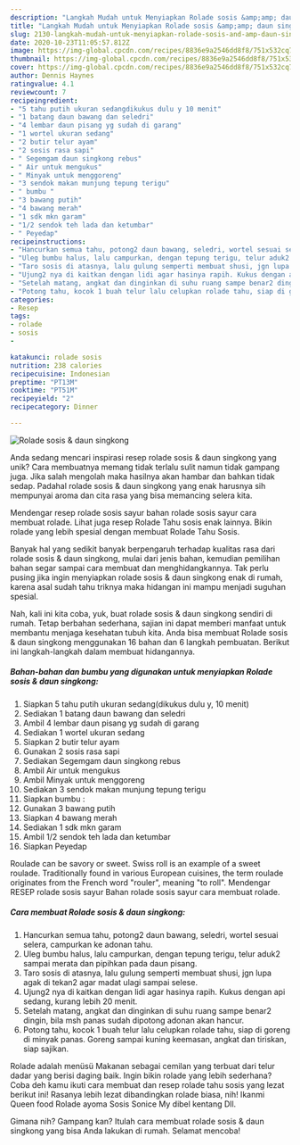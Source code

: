```yaml
---
description: "Langkah Mudah untuk Menyiapkan Rolade sosis &amp;amp; daun singkong, Bisa Manjain Lidah"
title: "Langkah Mudah untuk Menyiapkan Rolade sosis &amp;amp; daun singkong, Bisa Manjain Lidah"
slug: 2130-langkah-mudah-untuk-menyiapkan-rolade-sosis-and-amp-daun-singkong-bisa-manjain-lidah
date: 2020-10-23T11:05:57.812Z
image: https://img-global.cpcdn.com/recipes/8836e9a2546dd8f8/751x532cq70/rolade-sosis-daun-singkong-foto-resep-utama.jpg
thumbnail: https://img-global.cpcdn.com/recipes/8836e9a2546dd8f8/751x532cq70/rolade-sosis-daun-singkong-foto-resep-utama.jpg
cover: https://img-global.cpcdn.com/recipes/8836e9a2546dd8f8/751x532cq70/rolade-sosis-daun-singkong-foto-resep-utama.jpg
author: Dennis Haynes
ratingvalue: 4.1
reviewcount: 7
recipeingredient:
- "5 tahu putih ukuran sedangdikukus dulu y 10 menit"
- "1 batang daun bawang dan seledri"
- "4 lembar daun pisang yg sudah di garang"
- "1 wortel ukuran sedang"
- "2 butir telur ayam"
- "2 sosis rasa sapi"
- " Segemgam daun singkong rebus"
- " Air untuk mengukus"
- " Minyak untuk menggoreng"
- "3 sendok makan munjung tepung terigu"
- " bumbu "
- "3 bawang putih"
- "4 bawang merah"
- "1 sdk mkn garam"
- "1/2 sendok teh lada dan ketumbar"
- " Peyedap"
recipeinstructions:
- "Hancurkan semua tahu, potong2 daun bawang, seledri, wortel sesuai selera, campurkan ke adonan tahu."
- "Uleg bumbu halus, lalu campurkan, dengan tepung terigu, telur aduk2 sampai merata dan pipihkan pada daun pisang."
- "Taro sosis di atasnya, lalu gulung semperti membuat shusi, jgn lupa agak di tekan2 agar madat ulagi sampai selese."
- "Ujung2 nya di kaitkan dengan lidi agar hasinya rapih. Kukus dengan api sedang, kurang lebih 20 menit."
- "Setelah matang, angkat dan dinginkan di suhu ruang sampe benar2 dingin, bila msh panas sudah dipotong adonan akan hancur."
- "Potong tahu, kocok 1 buah telur lalu celupkan rolade tahu, siap di goreng di minyak panas. Goreng sampai kuning keemasan, angkat dan tiriskan, siap sajikan."
categories:
- Resep
tags:
- rolade
- sosis
- 

katakunci: rolade sosis  
nutrition: 238 calories
recipecuisine: Indonesian
preptime: "PT13M"
cooktime: "PT51M"
recipeyield: "2"
recipecategory: Dinner

---
```



![Rolade sosis &amp; daun singkong](https://img-global.cpcdn.com/recipes/8836e9a2546dd8f8/751x532cq70/rolade-sosis-daun-singkong-foto-resep-utama.jpg)

Anda sedang mencari inspirasi resep rolade sosis &amp; daun singkong yang unik? Cara membuatnya memang tidak terlalu sulit namun tidak gampang juga. Jika salah mengolah maka hasilnya akan hambar dan bahkan tidak sedap. Padahal rolade sosis &amp; daun singkong yang enak harusnya sih mempunyai aroma dan cita rasa yang bisa memancing selera kita.

Mendengar resep rolade sosis sayur bahan rolade sosis sayur cara membuat rolade. Lihat juga resep Rolade Tahu sosis enak lainnya. Bikin rolade yang lebih spesial dengan membuat Rolade Tahu Sosis.

Banyak hal yang sedikit banyak berpengaruh terhadap kualitas rasa dari rolade sosis &amp; daun singkong, mulai dari jenis bahan, kemudian pemilihan bahan segar sampai cara membuat dan menghidangkannya. Tak perlu pusing jika ingin menyiapkan rolade sosis &amp; daun singkong enak di rumah, karena asal sudah tahu triknya maka hidangan ini mampu menjadi suguhan spesial.


Nah, kali ini kita coba, yuk, buat rolade sosis &amp; daun singkong sendiri di rumah. Tetap berbahan sederhana, sajian ini dapat memberi manfaat untuk membantu menjaga kesehatan tubuh kita. Anda bisa membuat Rolade sosis &amp; daun singkong menggunakan 16 bahan dan 6 langkah pembuatan. Berikut ini langkah-langkah dalam membuat hidangannya.

<!--inarticleads1-->

##### Bahan-bahan dan bumbu yang digunakan untuk menyiapkan Rolade sosis &amp; daun singkong:

1. Siapkan 5 tahu putih ukuran sedang(dikukus dulu y, 10 menit)
1. Sediakan 1 batang daun bawang dan seledri
1. Ambil 4 lembar daun pisang yg sudah di garang
1. Sediakan 1 wortel ukuran sedang
1. Siapkan 2 butir telur ayam
1. Gunakan 2 sosis rasa sapi
1. Sediakan  Segemgam daun singkong rebus
1. Ambil  Air untuk mengukus
1. Ambil  Minyak untuk menggoreng
1. Sediakan 3 sendok makan munjung tepung terigu
1. Siapkan  bumbu :
1. Gunakan 3 bawang putih
1. Siapkan 4 bawang merah
1. Sediakan 1 sdk mkn garam
1. Ambil 1/2 sendok teh lada dan ketumbar
1. Siapkan  Peyedap


Roulade can be savory or sweet. Swiss roll is an example of a sweet roulade. Traditionally found in various European cuisines, the term roulade originates from the French word &#34;rouler&#34;, meaning &#34;to roll&#34;. Mendengar RESEP rolade sosis sayur Bahan rolade sosis sayur cara membuat rolade. 

<!--inarticleads2-->

##### Cara membuat Rolade sosis &amp; daun singkong:

1. Hancurkan semua tahu, potong2 daun bawang, seledri, wortel sesuai selera, campurkan ke adonan tahu.
1. Uleg bumbu halus, lalu campurkan, dengan tepung terigu, telur aduk2 sampai merata dan pipihkan pada daun pisang.
1. Taro sosis di atasnya, lalu gulung semperti membuat shusi, jgn lupa agak di tekan2 agar madat ulagi sampai selese.
1. Ujung2 nya di kaitkan dengan lidi agar hasinya rapih. Kukus dengan api sedang, kurang lebih 20 menit.
1. Setelah matang, angkat dan dinginkan di suhu ruang sampe benar2 dingin, bila msh panas sudah dipotong adonan akan hancur.
1. Potong tahu, kocok 1 buah telur lalu celupkan rolade tahu, siap di goreng di minyak panas. Goreng sampai kuning keemasan, angkat dan tiriskan, siap sajikan.


Rolade adalah menüsü Makanan sebagai cemilan yang terbuat dari telur dadar yang berisi daging baik. Ingin bikin rolade yang lebih sederhana? Coba deh kamu ikuti cara membuat dan resep rolade tahu sosis yang lezat berikut ini! Rasanya lebih lezat dibandingkan rolade biasa, nih! Ikanmi Queen food Rolade ayoma Sosis Sonice My dibel kentang Dll. 

Gimana nih? Gampang kan? Itulah cara membuat rolade sosis &amp; daun singkong yang bisa Anda lakukan di rumah. Selamat mencoba!
